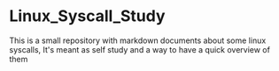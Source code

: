 # Linux_Syscall_Study
This is a small repository with markdown documents about some linux syscalls, It's meant as self study and a way to have a quick overview of them
